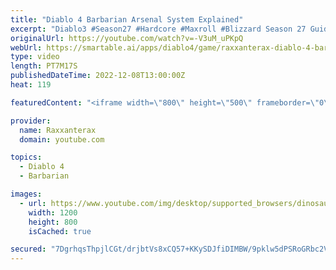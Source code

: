 ```yaml
---
title: "Diablo 4 Barbarian Arsenal System Explained"
excerpt: "Diablo3 #Season27 #Hardcore #Maxroll #Blizzard Season 27 Guides: Leveling Guide (All Classes) ..."
originalUrl: https://youtube.com/watch?v=-V3uM_uPKpQ
webUrl: https://smartable.ai/apps/diablo4/game/raxxanterax-diablo-4-barbarian-arsenal-system-explained/
type: video
length: PT7M17S
publishedDateTime: 2022-12-08T13:00:00Z
heat: 119

featuredContent: "<iframe width=\"800\" height=\"500\" frameborder=\"0\" src=\"https://www.youtube.com/embed/-V3uM_uPKpQ\" allow=\"accelerometer; autoplay; encrypted-media; gyroscope; picture-in-picture\" allowfullscreen></iframe>"

provider:
  name: Raxxanterax
  domain: youtube.com

topics:
  - Diablo 4
  - Barbarian

images:
  - url: https://www.youtube.com/img/desktop/supported_browsers/dinosaur.png
    width: 1200
    height: 800
    isCached: true

secured: "7DgrhqsThpjlCGt/drjbtVs8xCQ57+KKySDJfiDIMBW/9pklw5dPSRoGRbc2Vw6EWq2uLoHOVG1kre+R3+Dbg1YVfgB6lFxoiuT8PKmM2cfMioJTZZOlICKnkiKP24RkRj9uw5idO3NNAMF1f3hlX2w5dFB+pMs35+cAjMonCD+TcN4FLdJv/xfsH14mUX8S3mELwdim5M244m43oxuzYqcCohQ0NJEt74opxpj3d+KRacFnbbvynGqh0FYDo6Rp1Cu83fkFWYaLWFl+NlwxpabRexFF4+nf09FSd+dpaiDRE3nr+Pw9Y4NSUWYtErAQkd3UiJZBvkOQSdMupZaDemaEN2IqxTXjTTWfAZ2E0h+aNjwMSi8gCSpHid0RrnAAM+GzbHrrPUR7vn5b8dIcz8FTFrCpvflY9Tor8Demork=;+Z3/a/ZmXjNVl1BOcWOLyw=="
---
```


